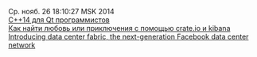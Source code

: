 Ср. нояб. 26 18:10:27 MSK 2014  
[C++14 для Qt программистов](http://habrahabr.ru/post/243981/)  
[Как найти любовь или приключения с помощью crate.io и kibana](http://habrahabr.ru/post/244193/)  
[Introducing data center fabric, the next-generation Facebook data center network](https://code.facebook.com/posts/360346274145943/introducing-data-center-fabric-the-next-generation-facebook-data-center-network/)
